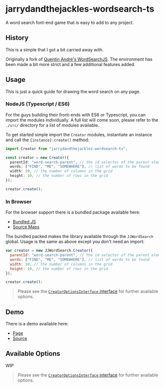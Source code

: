 # jarrydandthejackles-wordsearch-ts

A word search font-end game that is easy to add to any project.

## History

This is a simple that I got a bit carried away with. 

Originally a fork of [Quentin André's WordSearchJS](https://github.com/QuentinAndre/WordSearchJS). 
The environment has been made a bit more strict and a few additional features added. 

## Usage

This is just a quick guide for drawing the word search on any page. 

### NodeJS (Typescript / ES6)

For the guys building their front-ends with ES6 or Typescript, you can import the modules individually. A full list will come soon, please refer to the `./src/` directory for a list of modules available. 

To get started simple import the `Creator` modules, instantiate an instance and call the `{instance}.create()` method: 

```ts
import Creator from "jarrydandthejackles-wordsearch-ts";

const creator = new Creator({
  parentId: "word-search-parent", // the id selector of the parent element 
  words: ["FIND", "ME", "SOMEWHERE"], // list of words to be found
  width: 10, // the number of columns in the grid
  height: 10, // the number of rows in the grid
});

creator.create();
```

### In Browser

For the browser support there is a bundled package available here: 
- [Bundled JS](https://jarrydandthejackles.github.io/wordsearch-ts/example/wordsearch.bundle.js)
- [Source Maps](https://jarrydandthejackles.github.io/wordsearch-ts/example/wordsearch.bundle.js.map)

The bundled packed makes the library available through the `JJWordSearch` global. Usage is the same as above except you don't need an import: 

```js
var creator = new JJWordSearch.Creator({
  parentId: "word-search-parent", // the id selector of the parent element 
  words: ["FIND", "ME", "SOMEWHERE"], // list of words to be found
  width: 10, // the number of columns in the grid
  height: 10, // the number of rows in the grid
});

creator.create();
```

> Please see the [`CreatorOptionsInterface` interface](https://github.com/jarrydandthejackles/wordsearch-ts/blob/master/src/creator.d.ts) for further available options.

## Demo

There is a demo available here: 
- [Page](https://jarrydandthejackles.github.io/wordsearch-ts/example/index.html)
- [Source](https://github.com/jarrydandthejackles/wordsearch-ts/blob/master/src/app.ts)

## Available Options

WIP

> Please see the [`CreatorOptionsInterface` interface](https://github.com/jarrydandthejackles/wordsearch-ts/blob/master/src/creator.d.ts) for further available options.
